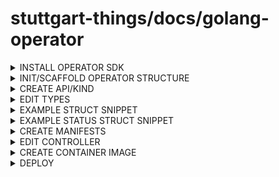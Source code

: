 # stuttgart-things/docs/golang-operator

<details><summary>INSTALL OPERATOR SDK</summary>

```bash
OPERATOR_SDK_VERSION=v1.33.0
curl -LO https://github.com/operator-framework/operator-sdk/releases/download/${OPERATOR_SDK_VERSION}/operator-sdk_linux_amd64
sudo chmod +x operator-sdk_linux_amd64
sudo mv operator-sdk_linux_amd64 /usr/bin/operator-sdk
go version
operator-sdk version
```

</details>

<details><summary>INIT/SCAFFOLD OPERATOR STRUCTURE</summary>

```bash
PROJECT_NAME=stagetime-operator
DOMAIN=sthings.tiab.ssc.sva.de
GROUP=stuttgart-things
OWNER="patrick hermann"
GO_PROJECT_DIR=~/projects/golang
mkdir -p ${GO_PROJECT_DIR}/${PROJECT_NAME} && cd ${GO_PROJECT_DIR}/${PROJECT_NAME}

operator-sdk init \
--plugins go/v3 \
--domain ${DOMAIN} \
--owner ${OWNER} \
--project-name ${PROJECT_NAME} \
--repo github.com/${GROUP}/${PROJECT_NAME}

go get sigs.k8s.io/controller-runtime@v0.17.0
```

</details>

<details><summary>CREATE API/KIND</summary>

```bash
operator-sdk create api --group machineshop --version v1beta1 --kind Ansible #example
```

</details>

<details><summary>EDIT TYPES</summary>

```bash
<OPERATOR-PATH>/api/<API-VERSION>/<KIND>_types.go
```

</details>

<details><summary>EXAMPLE STRUCT SNIPPET</summary>

```go
//...
type AnsibleSpec struct {
	// +kubebuilder:default:="localhost"
	Hosts string   `json:"hosts,omitempty"`
	Vars  []string `json:"vars"`
	Roles []string `json:"roles,omitempty"`
}
```
//...

</details>

<details><summary>EXAMPLE STATUS STRUCT SNIPPET</summary>

```go
// TERRAFORMSTATUS DEFINES THE OBSERVED STATE OF TERRAFORM
type TerraformStatus struct {
	Conditions []metav1.Condition `json:"conditions,omitempty" patchStrategy:"merge" patchMergeKey:"type" protobuf:"bytes,1,rep,name=conditions"`
}
```

</details>

<details><summary>CREATE MANIFESTS</summary>

```bash
make manifests
```

</details>

<details><summary>EDIT CONTROLLER</summary>

```go
//<OPERATOR-PATH>/controllers/<KIND>_controller.go
# EXAMPLE CONTROLLER SNIPPET
func (r *ShipyardTerraformReconciler) Reconcile(ctx context.Context, req ctrl.Request) (ctrl.Result, error) {
	_ = log.FromContext(ctx)

	log := ctrllog.FromContext(ctx)
	log.Info("⚡️ Event received! ⚡️")
	log.Info("Request: ", "req", req)

    // ..
	// SET STATUS
	apimeta.SetStatusCondition(&terraformCR.Status.Conditions, metav1.Condition{Type: typeAvailableTerraform,
		Status: metav1.ConditionUnknown, Reason: "Reconciling",
		Message: fmt.Sprintf(tfOperation + " operation was started for " + terraformCR.Name)})
...
}
```

</details>

<details><summary>CREATE CONTAINER IMAGE</summary>

```bash
nerdctl build -t <IMG-ADDRESS:IMG-TAG> . && nerdctl push <IMG-ADDRESS:IMG-TAG>
```

</details>


<details><summary>DEPLOY</summary>

```bash
make deploy IMG=<IMG-ADDRESS:IMG-TAG>
```

</details>
